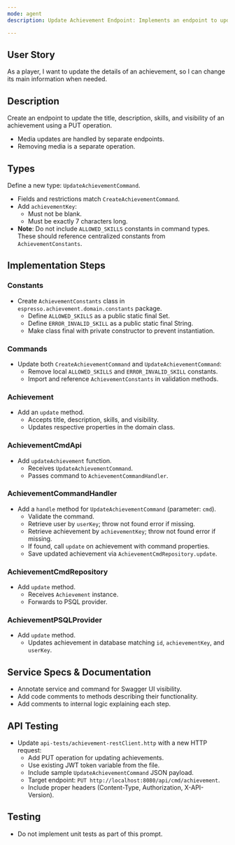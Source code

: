 ```yaml
---
mode: agent
description: Update Achievement Endpoint: Implements an endpoint to update achievement details (title, description, skills, visibility) via PUT operation.

---
```


## User Story

As a player, I want to update the details of an achievement, so I can change its main information when needed.

## Description

Create an endpoint to update the title, description, skills, and visibility of an achievement using a PUT operation.

- Media updates are handled by separate endpoints.
- Removing media is a separate operation.

## Types

Define a new type: `UpdateAchievementCommand`.

- Fields and restrictions match `CreateAchievementCommand`.
- Add `achievementKey`:
    - Must not be blank.
    - Must be exactly 7 characters long.
- **Note**: Do not include `ALLOWED_SKILLS` constants in command types. These should reference centralized constants from `AchievementConstants`.

## Implementation Steps

### Constants

- Create `AchievementConstants` class in `espresso.achievement.domain.constants` package.
    - Define `ALLOWED_SKILLS` as a public static final Set.
    - Define `ERROR_INVALID_SKILL` as a public static final String.
    - Make class final with private constructor to prevent instantiation.

### Commands

- Update both `CreateAchievementCommand` and `UpdateAchievementCommand`:
    - Remove local `ALLOWED_SKILLS` and `ERROR_INVALID_SKILL` constants.
    - Import and reference `AchievementConstants` in validation methods.

### Achievement

- Add an `update` method.
    - Accepts title, description, skills, and visibility.
    - Updates respective properties in the domain class.

### AchievementCmdApi

- Add `updateAchievement` function.
    - Receives `UpdateAchievementCommand`.
    - Passes command to `AchievementCommandHandler`.

### AchievementCommandHandler

- Add a `handle` method for `UpdateAchievementCommand` (parameter: `cmd`).
    - Validate the command.
    - Retrieve user by `userKey`; throw not found error if missing.
    - Retrieve achievement by `achievementKey`; throw not found error if missing.
    - If found, call `update` on achievement with command properties.
    - Save updated achievement via `AchievementCmdRepository.update`.

### AchievementCmdRepository

- Add `update` method.
    - Receives `Achievement` instance.
    - Forwards to PSQL provider.

### AchievementPSQLProvider

- Add `update` method.
    - Updates achievement in database matching `id`, `achievementKey`, and `userKey`.

## Service Specs & Documentation

- Annotate service and command for Swagger UI visibility.
- Add code comments to methods describing their functionality.
- Add comments to internal logic explaining each step.

## API Testing

- Update `api-tests/achievement-restClient.http` with a new HTTP request:
    - Add PUT operation for updating achievements.
    - Use existing JWT token variable from the file.
    - Include sample `UpdateAchievementCommand` JSON payload.
    - Target endpoint: `PUT http://localhost:8080/api/cmd/achievement`.
    - Include proper headers (Content-Type, Authorization, X-API-Version).

## Testing

- Do not implement unit tests as part of this prompt.